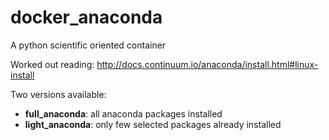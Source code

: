 docker_anaconda
===============

A python scientific oriented container

Worked out reading:
http://docs.continuum.io/anaconda/install.html#linux-install

Two versions available:

* **full_anaconda**: all anaconda packages installed
* **light_anaconda**: only few selected packages already installed
